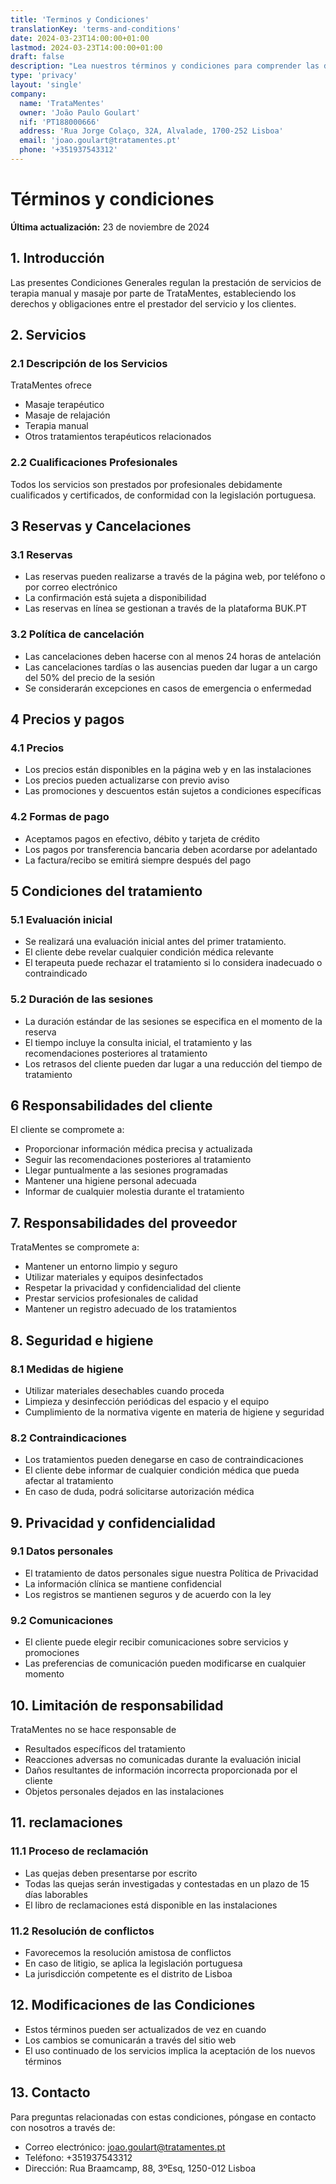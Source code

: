 ```yaml
---
title: 'Terminos y Condiciones'
translationKey: 'terms-and-conditions'
date: 2024-03-23T14:00:00+01:00
lastmod: 2024-03-23T14:00:00+01:00
draft: false
description: "Lea nuestros términos y condiciones para comprender las directrices y políticas que rigen el uso de nuestros servicios y sitio web."
type: 'privacy'
layout: 'single'
company:
  name: 'TrataMentes'
  owner: 'João Paulo Goulart'
  nif: 'PT188000666'
  address: 'Rua Jorge Colaço, 32A, Alvalade, 1700-252 Lisboa'
  email: 'joao.goulart@tratamentes.pt'
  phone: '+351937543312'
---
```


# Términos y condiciones

**Última actualización:** 23 de noviembre de 2024

## 1. Introducción

Las presentes Condiciones Generales regulan la prestación de servicios de terapia manual y masaje por parte de TrataMentes, estableciendo los derechos y obligaciones entre el prestador del servicio y los clientes.

## 2. Servicios

### 2.1 Descripción de los Servicios

TrataMentes ofrece

- Masaje terapéutico
- Masaje de relajación
- Terapia manual
- Otros tratamientos terapéuticos relacionados

### 2.2 Cualificaciones Profesionales

Todos los servicios son prestados por profesionales debidamente cualificados y certificados, de conformidad con la legislación portuguesa.

## 3 Reservas y Cancelaciones

### 3.1 Reservas

- Las reservas pueden realizarse a través de la página web, por teléfono o por correo electrónico
- La confirmación está sujeta a disponibilidad
- Las reservas en línea se gestionan a través de la plataforma BUK.PT

### 3.2 Política de cancelación

- Las cancelaciones deben hacerse con al menos 24 horas de antelación
- Las cancelaciones tardías o las ausencias pueden dar lugar a un cargo del 50% del precio de la sesión
- Se considerarán excepciones en casos de emergencia o enfermedad

## 4 Precios y pagos

### 4.1 Precios

- Los precios están disponibles en la página web y en las instalaciones
- Los precios pueden actualizarse con previo aviso
- Las promociones y descuentos están sujetos a condiciones específicas

### 4.2 Formas de pago

- Aceptamos pagos en efectivo, débito y tarjeta de crédito
- Los pagos por transferencia bancaria deben acordarse por adelantado
- La factura/recibo se emitirá siempre después del pago

## 5 Condiciones del tratamiento

### 5.1 Evaluación inicial

- Se realizará una evaluación inicial antes del primer tratamiento.
- El cliente debe revelar cualquier condición médica relevante
- El terapeuta puede rechazar el tratamiento si lo considera inadecuado o contraindicado

### 5.2 Duración de las sesiones

- La duración estándar de las sesiones se especifica en el momento de la reserva
- El tiempo incluye la consulta inicial, el tratamiento y las recomendaciones posteriores al tratamiento
- Los retrasos del cliente pueden dar lugar a una reducción del tiempo de tratamiento

## 6 Responsabilidades del cliente

El cliente se compromete a:

- Proporcionar información médica precisa y actualizada
- Seguir las recomendaciones posteriores al tratamiento
- Llegar puntualmente a las sesiones programadas
- Mantener una higiene personal adecuada
- Informar de cualquier molestia durante el tratamiento

## 7. Responsabilidades del proveedor

TrataMentes se compromete a:

- Mantener un entorno limpio y seguro
- Utilizar materiales y equipos desinfectados
- Respetar la privacidad y confidencialidad del cliente
- Prestar servicios profesionales de calidad
- Mantener un registro adecuado de los tratamientos

## 8. Seguridad e higiene

### 8.1 Medidas de higiene

- Utilizar materiales desechables cuando proceda
- Limpieza y desinfección periódicas del espacio y el equipo
- Cumplimiento de la normativa vigente en materia de higiene y seguridad

### 8.2 Contraindicaciones

- Los tratamientos pueden denegarse en caso de contraindicaciones
- El cliente debe informar de cualquier condición médica que pueda afectar al tratamiento
- En caso de duda, podrá solicitarse autorización médica

## 9. Privacidad y confidencialidad

### 9.1 Datos personales

- El tratamiento de datos personales sigue nuestra Política de Privacidad
- La información clínica se mantiene confidencial
- Los registros se mantienen seguros y de acuerdo con la ley

### 9.2 Comunicaciones

- El cliente puede elegir recibir comunicaciones sobre servicios y promociones
- Las preferencias de comunicación pueden modificarse en cualquier momento

## 10. Limitación de responsabilidad

TrataMentes no se hace responsable de

- Resultados específicos del tratamiento
- Reacciones adversas no comunicadas durante la evaluación inicial
- Daños resultantes de información incorrecta proporcionada por el cliente
- Objetos personales dejados en las instalaciones

## 11. reclamaciones

### 11.1 Proceso de reclamación

- Las quejas deben presentarse por escrito
- Todas las quejas serán investigadas y contestadas en un plazo de 15 días laborables
- El libro de reclamaciones está disponible en las instalaciones

### 11.2 Resolución de conflictos

- Favorecemos la resolución amistosa de conflictos
- En caso de litigio, se aplica la legislación portuguesa
- La jurisdicción competente es el distrito de Lisboa

## 12. Modificaciones de las Condiciones

- Estos términos pueden ser actualizados de vez en cuando
- Los cambios se comunicarán a través del sitio web
- El uso continuado de los servicios implica la aceptación de los nuevos términos

## 13. Contacto

Para preguntas relacionadas con estas condiciones, póngase en contacto con nosotros a través de:

- Correo electrónico: joao.goulart@tratamentes.pt
- Teléfono: +351937543312
- Dirección: Rua Braamcamp, 88, 3ºEsq, 1250-012 Lisboa
